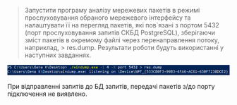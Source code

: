 > Запустити програму аналізу мережевих пакетів в режимі прослуховування обраного
> мережевого інтерфейсу та налаштувати її на перегляд пакетів, які пов`язані з портом 5432 (порт
> прослуховування запитів СКБД PostgreSQL), зберігаючи зміст пакетів в окремому файлі через
> перенаправлення потоку, наприклад, > res.dump. Результати роботи будуть використанні у
> наступних завданнях.

![](img/2023-11-26-04-24-33.png)

При відправленні запитів до БД запитів, передачі пакетів з/до порту підключення не виявлено.